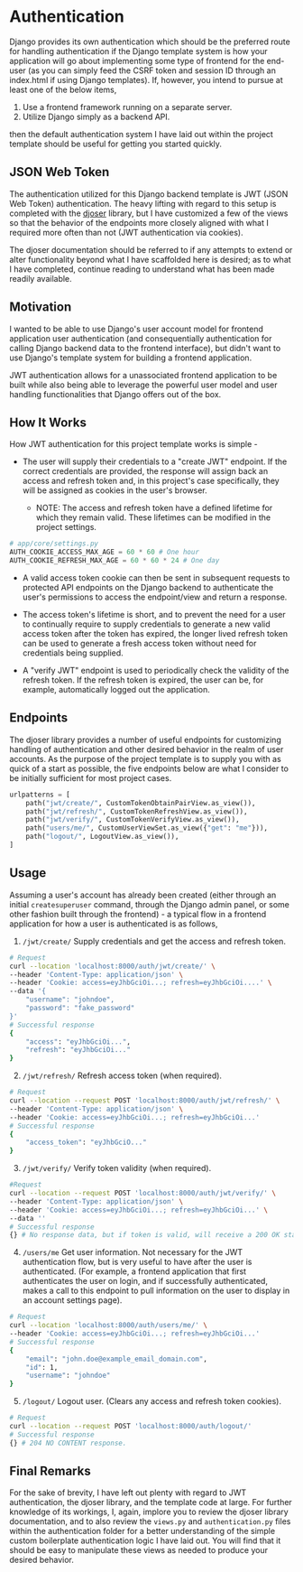 # Authentication

Django provides its own authentication which should be the preferred route for handling authentication if the Django template system is how your application will go about implementing some type of frontend for the end-user (as you can simply feed the CSRF token and session ID through an index.html if using Django templates). If, however, you intend to pursue at least one of the below items,

1. Use a frontend framework running on a separate server.
2. Utilize Django simply as a backend API.

then the default authentication system I have laid out within the project template should be useful for getting you started quickly. 

## JSON Web Token

The authentication utilized for this Django backend template is JWT (JSON Web Token) authentication. The heavy lifting with regard to this setup is  completed with the [djoser](https://djoser.readthedocs.io/en/latest/index.html) library, but I have customized a few of the views so that the behavior of the endpoints more closely aligned with what I required more often than not (JWT authentication via cookies). 

The djoser documentation should be referred to if any attempts to extend or alter functionality beyond what I have scaffolded here is desired; as to what I have completed, continue reading to understand what has been made readily available. 

## Motivation
I wanted to be able to use Django's user account model for frontend application user authentication (and consequentially authentication for calling Django backend data to the frontend interface), but didn't want to use Django's template system for building a frontend application. 

JWT authentication allows for a unassociated frontend application to be built while also being able to leverage the powerful user model and user handling functionalities that Django offers out of the box.

## How It Works

How JWT authentication for this project template works is simple - 

- The user will supply their credentials to a "create JWT" endpoint. If the correct credentials are provided, the response will assign back an access and refresh token and, in this project's case specifically, they will be assigned as cookies in the user's browser.
 
  - NOTE: The access and refresh token have a defined lifetime for which they remain valid. 
          These lifetimes can be modified in the project settings. 

```python
# app/core/settings.py
AUTH_COOKIE_ACCESS_MAX_AGE = 60 * 60 # One hour
AUTH_COOKIE_REFRESH_MAX_AGE = 60 * 60 * 24 # One day
```

- A valid access token cookie can then be sent in subsequent requests to protected API endpoints on the Django backend to authenticate the user's permissions to access the endpoint/view and return a response.  

- The access token's lifetime is short, and to prevent the need for a user to continually require to supply credentials to generate a new valid access token after the token has expired, the longer lived refresh token can be used to generate a fresh access token without need for credentials being supplied.

- A "verify JWT" endpoint is used to periodically check the validity of the refresh token. If the refresh token is expired, the user can be, for example, automatically logged out the application.


## Endpoints

The djoser library provides a number of useful endpoints for customizing handling of authentication and other desired behavior in the realm of user accounts. As the purpose of the project template is to supply you with as quick of a start as possible, the five endpoints below are what I consider to be initially sufficient for most project cases.

```python
urlpatterns = [
    path("jwt/create/", CustomTokenObtainPairView.as_view()),
    path("jwt/refresh/", CustomTokenRefreshView.as_view()),
    path("jwt/verify/", CustomTokenVerifyView.as_view()),
    path("users/me/", CustomUserViewSet.as_view({"get": "me"})),
    path("logout/", LogoutView.as_view()),
]
```

## Usage
Assuming a user's account has already been created (either through an initial `createsuperuser` command, through the Django admin panel, or some other fashion built through the frontend) - a typical flow in a frontend application for how a user is authenticated is as follows,

1. `/jwt/create/` Supply credentials and get the access and refresh token.
```bash
# Request
curl --location 'localhost:8000/auth/jwt/create/' \
--header 'Content-Type: application/json' \
--header 'Cookie: access=eyJhbGciOi...; refresh=eyJhbGciOi....' \
--data '{
    "username": "johndoe",
    "password": "fake_password"
}'
# Successful response
{
    "access": "eyJhbGciOi...", 
    "refresh": "eyJhbGciOi..."
}
```

2. `/jwt/refresh/` Refresh access token (when required).
```bash
# Request
curl --location --request POST 'localhost:8000/auth/jwt/refresh/' \
--header 'Content-Type: application/json' \
--header 'Cookie: access=eyJhbGciOi...; refresh=eyJhbGciOi...'
# Successful response
{
    "access_token": "eyJhbGciO..."
}
```

3. `/jwt/verify/` Verify token validity (when required).
```bash
#Request
curl --location --request POST 'localhost:8000/auth/jwt/verify/' \
--header 'Content-Type: application/json' \
--header 'Cookie: access=eyJhbGciOi...; refresh=eyJhbGciOi...' \
--data ''
# Successful response
{} # No response data, but if token is valid, will receive a 200 OK status.
```

4. `/users/me` Get user information. Not necessary for the JWT authentication flow, but is very useful to have after the user is authenticated. (For example, a frontend application that first authenticates the user on login, and if successfully authenticated, makes a call to this endpoint to pull information on the user to display in an account settings page). 
```bash
# Request
curl --location 'localhost:8000/auth/users/me/' \
--header 'Cookie: access=eyJhbGciOi...; refresh=eyJhbGciOi...'
# Successful response
{
    "email": "john.doe@example_email_domain.com",
    "id": 1,
    "username": "johndoe"
}
```

5. `/logout/` Logout user. (Clears any access and refresh token cookies).
```bash
# Request
curl --location --request POST 'localhost:8000/auth/logout/'
# Successful response
{} # 204 NO CONTENT response.
```

## Final Remarks
For the sake of brevity, I have left out plenty with regard to JWT authentication, the djoser library, and the template code at large. For further knowledge of its workings, I, again, implore you to review the djoser library documentation, and to also review the `views.py` and `authentication.py` files within the authentication folder for a better understanding of the simple custom boilerplate authentication logic I have laid out. You will find that it should be easy to manipulate these views as needed to produce your desired behavior. 
